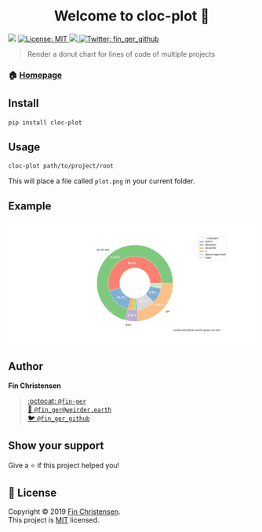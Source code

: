 <h1 align="center">Welcome to cloc-plot 👋</h1>
<p>
  <img src="https://img.shields.io/badge/version-0.0.1-blue.svg?cacheSeconds=2592000" />
  <a href="https://opensource.org/licenses/MIT">
    <img alt="License: MIT" src="https://img.shields.io/badge/License-MIT-yellow.svg" target="_blank" />
  </a>
  <a href="http://spacemacs.org">
    <img src="https://cdn.rawgit.com/syl20bnr/spacemacs/442d025779da2f62fc86c2082703697714db6514/assets/spacemacs-badge.svg" />
  </a>
  <a href="https://twitter.com/fin_ger_github">
    <img alt="Twitter: fin_ger_github" src="https://img.shields.io/twitter/follow/fin_ger_github.svg?style=social" target="_blank" />
  </a>
</p>

> Render a donut chart for lines of code of multiple projects

### 🏠 [Homepage](https://github.com/fin-ger/py-cloc-plot)

## Install

```sh
pip install cloc-plot
```

## Usage

```sh
cloc-plot path/to/project/root
```

This will place a file called `plot.png` in your current folder.

## Example

![](plot.png)

## Author

**Fin Christensen**

> [:octocat: `@fin-ger`](https://github.com/fin-ger)  
> [:elephant: `@fin_ger@weirder.earth`](https://weirder.earth/@fin_ger)  
> [:bird: `@fin_ger_github`](https://twitter.com/fin_ger_github)  

## Show your support

Give a ⭐️ if this project helped you!

## 📝 License

Copyright © 2019 [Fin Christensen](https://github.com/fin-ger).<br />
This project is [MIT](https://opensource.org/licenses/MIT) licensed.
